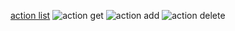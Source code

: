 [action list](https://ibb.co/xGdFR4g)
![action get](https://ibb.co/Dfq4Yrj)
![action add](https://ibb.co/xGdFR4g)
![action delete](https://ibb.co/5njBcpQ)
